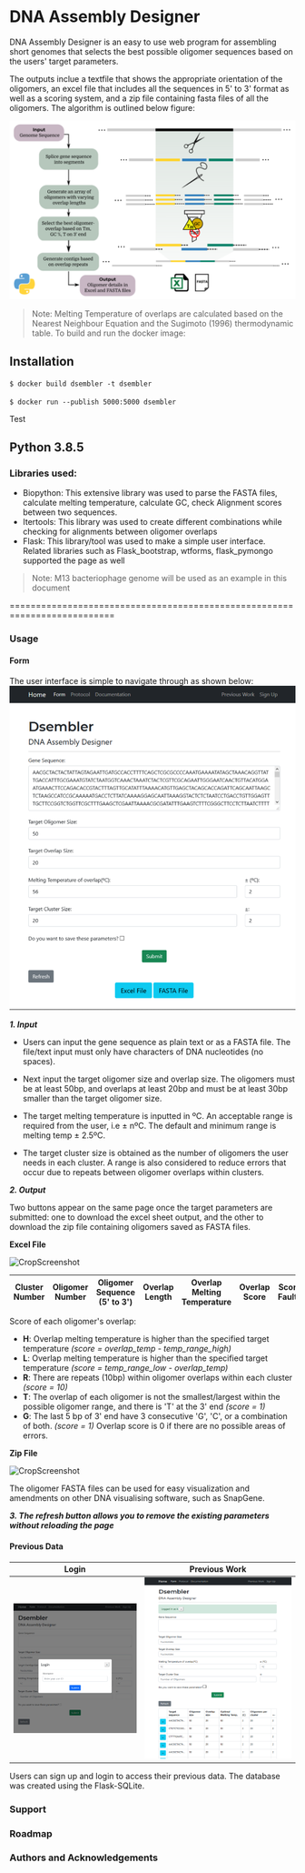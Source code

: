# DNA Assembly Designer

DNA Assembly Designer is an easy to use web program for assembling short genomes that selects the best possible oligomer sequences based on the users' target parameters. 

The outputs inclue a textfile that shows the appropriate orientation of the oligomers, an excel file that includes all the sequences in 5' to 3' format as well as a scoring system, and a zip file containing fasta files of all the oligomers. The algorithm is outlined below figure:

![Schematic](/images/workflow.png "Algorithm Workflow")

> Note: Melting Temperature of overlaps are calculated based on the Nearest Neighbour Equation and the Sugimoto (1996) thermodynamic table.
To build and run the docker image:

## Installation
```
$ docker build dsembler -t dsembler

$ docker run --publish 5000:5000 dsembler
```
Test
## Python 3.8.5
### Libraries used:
- Biopython:
This extensive library was used to parse the FASTA files, calculate melting temperature, calculate GC, check Alignment scores between two sequences.
- Itertools:
This library was used to create different combinations while checking for alignments between oligomer overlaps
- Flask:
This library/tool was used to make a simple user interface. Related libraries such as Flask_bootstrap, wtforms, flask_pymongo supported the page as well

> Note: M13 bacteriophage genome will be used as an example in this document

==========================================================================
### Usage

#### Form
The user interface is simple to navigate through as shown below:
![Screenshot](/images/main_form.png "Input Page")

**_1. Input_**

- Users can input the gene sequence as plain text or as a FASTA file. The file/text input must only have characters of DNA nucleotides (no spaces).

- Next input the target oligomer size and overlap size. The oligomers must be at least 50bp, and overlaps at least 20bp and must be at least 30bp smaller than the target oligomer size.

- The target melting temperature is inputted in ºC. An acceptable range is required from the user, i.e ± nºC. The default and minimum range is melting temp ± 2.5ºC. 

- The target cluster size is obtained as the number of oligomers the user needs in each cluster. A range is also considered to reduce errors that occur due to repeats between oligomer overlaps within clusters.

**_2. Output_**

Two buttons appear on the same page once the target parameters are submitted: one to download the excel sheet output, and the other to download the zip file containing oligomers saved as FASTA files. 

**Excel File**

![CropScreenshot](https://github.com/sblabkribb/oligomer_assembler/blob/main/images/m13example_excel.png "M13 Bacteriophage Example- Excel File")

| Cluster Number| Oligomer Number| Oligomer Sequence (5' to 3') | Overlap Length | Overlap Melting Temperature | Overlap Score | Score Faults | Repeats Sequences|
| ------------- |-------------| -------------| -------------| -------------| -------------| -------------| ------------- |

Score of each oligomer's overlap:
- **H**: Overlap melting temperature is higher than the specified target temperature _(score = overlap_temp - temp_range_high)_
- **L**: Overlap melting temperature is higher than the specified target temperature _(score = temp_range_low - overlap_temp)_
- **R**: There are repeats (10bp) within oligomer overlaps within each cluster _(score = 10)_
- **T**: The overlap of each oligomer is not the smallest/largest within the possible oligomer range, and there is 'T' at the 3' end _(score = 1)_
- **G**: The last 5 bp of 3' end have 3 consecutive 'G', 'C', or a combination of both. _(score = 1)_
Overlap score is 0 if there are no possible areas of errors.

**Zip File**

![CropScreenshot](https://github.com/sblabkribb/oligomer_assembler/blob/main/images/m13example_zipfile.png "M13 Bacteriophage Example- Zipfile File")

The oligomer FASTA files can be used for easy visualization and amendments on other DNA visualising software, such as SnapGene.

**_3. The refresh button allows you to remove the existing parameters without reloading the page_**

#### Previous Data

Login             | Previous Work
:-------------------------:|:-------------------------:
![Screenshot](/images/login.png "Login") |  ![Screenshot](/images/previous_data.png "Previous Work")

Users can sign up and login to access their previous data. The database was created using the Flask-SQLite.

### Support
### Roadmap
### Authors and Acknowledgements
